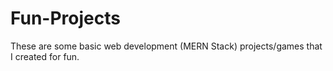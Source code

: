 # Fun-Projects
These are some basic web development (MERN Stack) projects/games that I created for fun.
